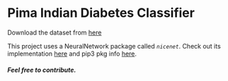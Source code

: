 # Pima Indian Diabetes Classifier

Download the dataset from [here](https://www.kaggle.com/uciml/pima-indians-diabetes-database)

This project uses a NeuralNetwork package called _`nicenet`_. Check out its implementation [here](https://github.com/Subhash3/Neural_Net_Using_NumPy) and pip3 pkg info [here](https://pypi.org/project/nicenet/).

##### Feel free to contribute.